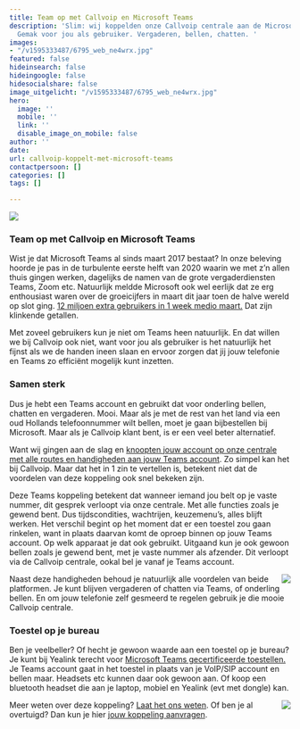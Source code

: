 ```yaml
---
title: Team op met Callvoip en Microsoft Teams
description: 'Slim: wij koppelden onze Callvoip centrale aan de Microsoft Teams diensten.
  Gemak voor jou als gebruiker. Vergaderen, bellen, chatten. '
images:
- "/v1595333487/6795_web_ne4wrx.jpg"
featured: false
hideinsearch: false
hideingoogle: false
hidesocialshare: false
image_uitgelicht: "/v1595333487/6795_web_ne4wrx.jpg"
hero:
  image: ''
  mobile: ''
  link: ''
  disable_image_on_mobile: false
author: ''
date: 
url: callvoip-koppelt-met-microsoft-teams
contactpersoon: []
categories: []
tags: []

---
```

![](https://res.cloudinary.com/callvoip/image/upload/v1595333487/6795_web_ne4wrx.jpg)

### Team op met Callvoip en Microsoft Teams

Wist je dat Microsoft Teams al sinds maart 2017 bestaat? In onze beleving hoorde je pas in de turbulente eerste helft van 2020 waarin we met z’n allen thuis gingen werken, dagelijks de namen van de grote vergaderdiensten Teams, Zoom etc. Natuurlijk meldde Microsoft ook wel eerlijk dat ze erg enthousiast waren over de groeicijfers in maart dit jaar toen de halve wereld op slot ging. <a href="https://www.techzine.nl/nieuws/collaboration/438925/microsoft-teams-krijgt-miljoenen-extra-gebruikers-door-coronavirus" target="_blank">12 miljoen extra gebruikers in 1 week medio maart.</a> Dat zijn klinkende getallen.

Met zoveel gebruikers kun je niet om Teams heen natuurlijk. En dat willen we bij Callvoip ook niet, want voor jou als gebruiker is het natuurlijk het fijnst als we de handen ineen slaan en ervoor zorgen dat jij jouw telefonie en Teams zo efficiënt mogelijk kunt inzetten.

### Samen sterk

Dus je hebt een Teams account en gebruikt dat voor onderling bellen, chatten en vergaderen. Mooi. Maar als je met de rest van het land via een oud Hollands telefoonnummer wilt bellen, moet je gaan bijbestellen bij Microsoft. Maar als je Callvoip klant bent, is er een veel beter alternatief.

Want wij gingen aan de slag en [knoopten jouw account op onze centrale met alle routes en handigheden aan jouw Teams account](https://www.callvoip.nl/telefonie/functionaliteiten/teams/). Zo simpel kan het bij Callvoip. Maar dat het in 1 zin te vertellen is, betekent niet dat de voordelen van deze koppeling ook snel bekeken zijn.

Deze Teams koppeling betekent dat wanneer iemand jou belt op je vaste nummer, dit gesprek verloopt via onze centrale. Met alle functies zoals je gewend bent. Dus tijdscondities, wachtrijen, keuzemenu’s, alles blijft werken. Het verschil begint op het moment dat er een toestel zou gaan rinkelen, want in plaats daarvan komt de oproep binnen op jouw Teams account. Op welk apparaat je dat ook gebruikt. Uitgaand kun je ook gewoon bellen zoals je gewend bent, met je vaste nummer als afzender. Dit verloopt via de Callvoip centrale, ookal bel je vanaf je Teams account.

<img src="https://res.cloudinary.com/callvoip/image/upload/v1595331698/teams_callvoip_ohdvrr.png" style="float:right">

Naast deze handigheden behoud je natuurlijk alle voordelen van beide platformen. Je kunt blijven vergaderen of chatten via Teams, of onderling bellen. En om jouw telefonie zelf gesmeerd te regelen gebruik je die mooie Callvoip centrale.

### Toestel op je bureau

Ben je veelbeller? Of hecht je gewoon waarde aan een toestel op je bureau? Je kunt bij Yealink terecht voor <a href="https://callvoip.shop/zoeken?controller=search&orderby=position&orderway=desc&search_query=teams" target="_blank">Microsoft Teams gecertificeerde toestellen.</a> Je Teams account gaat in het toestel in plaats van je VoIP/SIP account en bellen maar. Headsets etc kunnen daar ook gewoon aan. Of koop een bluetooth headset die aan je laptop, mobiel en Yealink (evt met dongle) kan.

<img src="https://res.cloudinary.com/callvoip/image/upload/v1595331854/yealink-t55a-voip-phone-ms-teams_lhj4px.png" style="float:right">

Meer weten over deze koppeling? [Laat het ons weten](https://www.callvoip.nl/contact/). Of ben je al overtuigd? Dan kun je hier [jouw koppeling aanvragen](https://www.callvoip.nl/aanvragen/ms-teams/).
